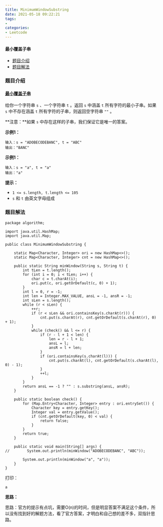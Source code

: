 ```yaml
---
title: MinimumWindowSubstring
date: 2021-05-18 09:22:21
tags:
- 
categories:
- Leetcode 
---
```




#### 最小覆盖子串

- [题目介绍](https://yangtzeshore.github.io/2021/05/18/MinimumWindowSubstring/#题目介绍)
- [题目解法](https://yangtzeshore.github.io/2021/05/18/MinimumWindowSubstring/#题目解法)

### 题目介绍

#### [最小覆盖子串](https://leetcode-cn.com/problems/minimum-window-substring/)

给你一个字符串 `s` 、一个字符串 `t` 。返回 `s` 中涵盖 `t` 所有字符的最小子串。如果 `s` 中不存在涵盖 `t` 所有字符的子串，则返回空字符串 `""` 。

**注意：**如果 `s` 中存在这样的子串，我们保证它是唯一的答案。

**示例1：**

```
输入：s = "ADOBECODEBANC", t = "ABC"
输出："BANC"
```

**示例1：**

```
输入：s = "a", t = "a"
输出："a"
```

**提示：**

- `1 <= s.length, t.length <= 105`
- `s` 和 `t` 由英文字母组成

### 题目解法

```
package algorithm;

import java.util.HashMap;
import java.util.Map;

public class MinimumWindowSubstring {

    static Map<Character, Integer> ori = new HashMap<>();
    static Map<Character, Integer> cnt = new HashMap<>();

    public static String minWindow(String s, String t) {
        int tLen = t.length();
        for (int i = 0; i < tLen; i++) {
            char c = t.charAt(i);
            ori.put(c, ori.getOrDefault(c, 0) + 1);
        }
        int l = 0, r = -1;
        int len = Integer.MAX_VALUE, ansL = -1, ansR = -1;
        int sLen = s.length();
        while (r < sLen) {
            ++r;
            if (r < sLen && ori.containsKey(s.charAt(r))) {
                cnt.put(s.charAt(r), cnt.getOrDefault(s.charAt(r), 0) + 1);
            }
            while (check() && l <= r) {
                if (r - l + 1 < len) {
                    len = r - l + 1;
                    ansL = l;
                    ansR = l + len;
                }
                if (ori.containsKey(s.charAt(l))) {
                    cnt.put(s.charAt(l), cnt.getOrDefault(s.charAt(l), 0) - 1);
                }
                ++l;
            }
        }
        return ansL == -1 ? "" : s.substring(ansL, ansR);
    }

    public static boolean check() {
        for (Map.Entry<Character, Integer> entry : ori.entrySet()) {
            Character key = entry.getKey();
            Integer val = entry.getValue();
            if (cnt.getOrDefault(key, 0) < val) {
                return false;
            }
        }
        return true;
    }

    public static void main(String[] args) {
//        System.out.println(minWindow("ADOBECODEBANC", "ABC"));

        System.out.println(minWindow("a", "a"));
    }
}
```

打印：

```
a
```

**思路：**

思路：官方的提示有点坑，需要O(n)的时间，但是明显答案不满足这个条件，所以没有找到好的解题方法，看了官方答案，才明白和自己想的差不多，双指针思路。
